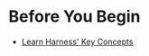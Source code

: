 # Before You Begin

* [Learn Harness' Key Concepts](../../../getting-started/learn-harness-key-concepts.md)
